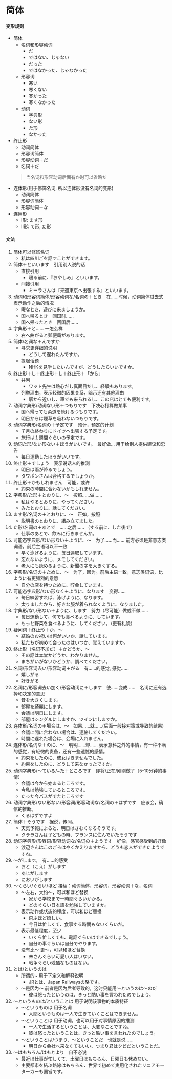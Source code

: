 # 简体
#### 变形规则
- 简体
    - 名词和形容动词
        - だ
        - ではない、じゃない
        - だった
        - ではなかった、じゃなかった
    - 形容词
        - 寒い
        - 寒くない
        - 寒かった
        - 寒くなかった
    - 动词
        - 字典形
        - ない形
        - た形
        - なかった
- 终止形
    - 动词简体
    - 形容词简体
    - 形容动词＋だ
    - 名词＋だ
    >当名词和形容动词后面有か时可以省略だ
- 连体形(用于修饰名词, 所以连体形没有名词的变形)
    - 动词简体
    - 形容词简体
    - 形容动词＋な
- 连用形
    - I形: ます形
    - II形: て形, た形
#### 文法
1. 简体可以修饰名词
    - 私は四川ごを話すことができます。
2. 简体＋といいます　引用别人说的话
    - 直接引用
        - 寝る前に、『おやしみ』といいます。
    - 间接引用
        - ミーラさんは『来週東京へ出張する』といいます。
3. 动词和形容词简体/形容动词な/名词の＋とき　在……时候，动词简体过去式表示动作之后的情况
    - 暇なとき、遊びに来ましょうか。
    - 国へ帰るとき　回国时……
    - 国へ帰ったとき　回国后……
4. 字典形＋と…… 一怎么样
    - 右へ曲がると郵便局があります。
5. 简体/名词な＋んですか
    - 寻求更详细的说明
        - どうして遅れたんですか。
    - 提起话题
        - NHKを見学したいんですが、どうしたらいいですか。
6. 终止形＋し＋终止形＋し＋终止形＋「から」
    - 并列
        - ワット先生は熱心だし真面目だし、経験もあります。
    - 列举理由，表示轻微的因果关系，暗示还有其他理由
        - 駅から近いし、車でも来られるし、この店はとても便利です。
7. 动词字典形/动词ない形＋つもりです　下决心打算做某事
    - 国へ帰っても柔道を続けるつもりです。
    - 明日からは煙草を吸わないつもりです。
8. 动词字典形/名词の＋予定です　预计，预定的计划
    - ７月の終わりにドイツへ出張する予定です。
    - 旅行は１週間ぐらいの予定です。
9. 动词た形/ない形ない＋ほうがいいです。　最好做… 用于给别人提供建议和忠告
    - 毎日運動したほうがいいです。
10. 终止形＋でしょう　表示说话人的推测
    - 明日は雨が降るでしょう。
    - タワポンさんは合格するでしょうか。
11. 终止形＋かもしれません　可能，或许
    - 約束の時間に合わないかもしれません。
12. 字典形/た形＋とおりに、〜　按照……做……
    - 私はやるとおりに、やってください。
    - みたとおりに、話してください。
13. ます形/名词の＋とおりに、〜　正如，按照
    - 説明書のとおりに、組み立てました。
14. た形/名词の＋あとで　……之后…… （する前に、した後で）
    - 仕事のあとで、飲みに行きませんか。
15. 可能态字典形/ない形ない＋ように、〜　为了……而…… 前方必须是非意志类词语，前后主语可以不一致
    - 早く泳げるように、毎日連取しています。
    - 忘れないように、メモしてください。
    - 老人にも読めるように、新聞の字を大きくする。
16. 字典形/名词の＋ために、〜　为了，因为。前后主语一致，意志类词语，比ように有更强烈的意愿
    - 自分の店を持つために、貯金しています。
17. 可能态字典形/ない形なく＋ように、なります　变得……
    - 毎日練習すれば、泳げように、なります。
    - 太りましたから、好きな服が着られなくように、なりました。
18. 字典形/ない形ない＋ように、します　努力（尽可能）做或不做……
    - 毎日運動して、何でも食べるように、しています。
    - もっと野菜を食べるように、してください。（更有礼貌）
19. 疑问词＋终止形＋か、〜
    - 結婚のお祝いは何がいいか、話しています。
    - 私たちが初めて会ったのはいつか、覚えていますか。
20. 终止形（名词不加だ）＋かどうか、〜
    - その話は本堂かどうか、わかりません。
    - まちがいがないかどうか、調べてください。
21. 名词/形容词去い/形容动词＋がる　有……的感觉, 感觉……
    - 嬉しがる
    - 好きがる
22. 名词に/形容词去い加く/形容动词に＋します　使……变成……　名词に还有选择和决定的意思
    - 音を大きくします。
    - 部屋を綺麗にします。
    - 会議は明日にします。
    - 部屋はシングルにしますか、ツインにしますか。
23. 连体形/名词の＋場合は、〜　如果……就……(后面一般接对策或导致的结果)
    - 会議に間に合わない場合は、連絡してください。
    - 時間に遅れた場合は、会場に入れません。
24. 连体形/名词な＋のに、〜　明明……却…… 表示意料之外的事情，有一种不满的感觉，有轻微的责备，还有一些遗憾的感情。
    - 約束をしたのに、彼女はきませんでした。
    - 約束をしたのに、どうして来なかったですか。
25. 动词字典形/～ている/~た＋ところです　即将/正在/刚刚做了（5-10分钟的事情）
     - 会議は今から始まるところです。
     - 今私は勉強しているところです。
     - たった今バスがでたところです
26. 动词字典形/ない形ない/形容词/形容动词な/名词の＋はずです　应该会，确信的推断。
    - くるはずですよ
27. 简体＋そうです　据说，传闻。
    - 天気予報によると、明日はさむくなるそうです。
    - クララさんは子どもの時、フランスに住んでいたそうです
28. 动词字典形/形容词/形容动词な/名词の＋ようです　好像，感官感受到的好像
    - 渡辺さんはこのごろはやくかえりますから、どうも恋人ができたようですね。
29. 〜がします。　有……的感受
    - おと（こえ）がします
    - あじがします
    - においがします
30. 〜くらい/ぐらい/ほど 接续：动词简体，形容词，形容动词＋な，名词
    - 〜左右，大约〜，可以和ほど替换
        - 家から学校まで一時間ぐらいかかる。
        - どのぐらい日本語を勉強していますか。
    - 表示动作或状态的程度，可以和ほど替换
        - 飛ぶほど嬉しい。
        - 今日は忙しくて、食事する時間もないくらいだ。 
    - 表示最低程度，至少
        - いくら忙しくても、電話ぐらいはできるでしょう。
        - 自分の事ぐらいは自分でやります。
    - 没有比〜 更〜，可以和ほど替换
        - 朱さんぐらい可愛い人はいない。
        - 戦争ぐらい残酷なものはない。
31. とは/というのは
    - 所谓的~ 用于下定义和解释说明
        - JRとは、Japan Railwaysの略です。
    - 〜是因为〜 前者是因为后者导致的，这时只能用〜というのは〜のだ
        - 彼は怒ったというのは、きっと酷い事を言われたのでしょう。        
32. 〜というものは/ということは 用于说明该事物的本质特征
    - 〜というものは 用于名词
        - 人間というものは一人で生きていくことはできません。
    - 〜ということは 用于动词，也可以用于对事情原因的推测
        - 一人で生活するということは、大変なことですね。
        - 彼は怒ったということは、きっと酷い事を言われたのでしょう。
    - 〜ということは/つまり、〜ということだ　也就是说……
        - 明日から会社へ来なくてもいい、つまり君はクビだということだ。
33. 〜はもちろん/はもとより　自不必说
    - 最近は仕事が忙しくて、土曜日はもちろん、日曜日も休めない。
    - 主要都市を結ぶ路線はもちろん、世界で初めて実用化されたリニアモーターカーも国営です。